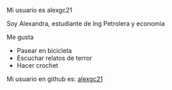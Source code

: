 Mi usuario es alexgc21

Soy Alexandra, estudiante de Ing Petrolera y economia

Me gusta 

- Pasear en bicicleta
- Escuchar relatos de terror
- Hacer crochet

Mi usuario en github es: [alexgc21](https://github.com/alexgc21)